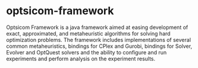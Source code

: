 optsicom-framework
==================

Optsicom Framework is a java framework aimed at easing development of exact, approximated, and metaheuristic algorithms for solving hard optimization problems. The framework includes implementations of several common metaheuristics, bindings for CPlex and Gurobi, bindings for Solver, Evolver and OptQuest solvers and the ability to configure and run experiments and perform analysis on the experiment results.
